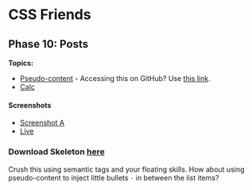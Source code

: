 # CSS Friends

## Phase 10: Posts

**Topics:**

- [Pseudo-content][pseudo-content] -  Accessing this on GitHub? Use [this link][github-pseudo-content].
- [Calc][t-calc]

#### Screenshots
- [Screenshot A][ss-10-a]
- [Live][live-10]

### Download Skeleton [here](https://assets.aaonline.io/fullstack/html-css/projects/micro-projects/css-friends/css-friends-10/skeleton.zip)

Crush this using semantic tags and your floating skills. How about using
pseudo-content to inject little bullets `·` in between the list items?

[ss-10-a]: http://assets.aaonline.io/fullstack/html-css/micro-projects/css-friends/docs/screenshots/10-posts-a.png
[live-10]: http://appacademy.github.io/css-friends/solution/10-posts.html

[pseudo-content]: css-pseudo-content
[github-pseudo-content]: https://github.com/appacademy/curriculum/blob/master/html-css/demos/css_demos#pseudo-content

[t-calc]: https://developer.mozilla.org/en-US/docs/Web/CSS/calc
